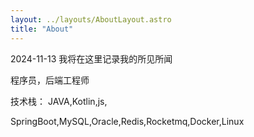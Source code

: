 ```yaml
---
layout: ../layouts/AboutLayout.astro
title: "About"
---
```


2024-11-13 我将在这里记录我的所见所闻

程序员，后端工程师

技术栈：
JAVA,Kotlin,js,

SpringBoot,MySQL,Oracle,Redis,Rocketmq,Docker,Linux
